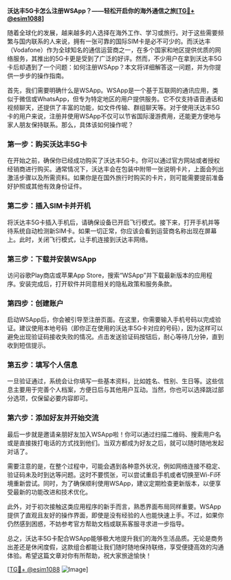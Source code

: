 **沃达丰5G卡怎么注册WSApp？——轻松开启你的海外通信之旅[[TG💪+ @esim1088](https://t.me/s/esim1088)]**

随着全球化的发展，越来越多的人选择在海外工作、学习或旅行。对于这些需要频繁与国内联系的人来说，拥有一张可靠的国际SIM卡是必不可少的。而沃达丰（Vodafone）作为全球知名的通信运营商之一，在多个国家和地区提供优质的网络服务，其推出的5G卡更是受到了广泛的好评。然而，不少用户在拿到沃达丰5G卡后却遇到了一个问题：如何注册WSApp？本文将详细解答这一问题，并为你提供一步步的操作指南。

首先，我们需要明确什么是WSApp。WSApp是一个基于互联网的通讯应用，类似于微信或WhatsApp，但专为特定地区的用户提供服务。它不仅支持语音通话和视频聊天，还提供了丰富的功能，如文件传输、群组聊天等。对于使用沃达丰5G卡的用户来说，注册并使用WSApp不仅可以节省国际漫游费用，还能更方便地与家人朋友保持联系。那么，具体该如何操作呢？

### 第一步：购买沃达丰5G卡

在开始之前，确保你已经成功购买了沃达丰5G卡。你可以通过官方网站或者授权经销商进行购买。通常情况下，沃达丰会在包装中附带一张说明卡片，上面会列出激活步骤以及所需资料。如果你是在国外旅行时购买的卡片，则可能需要提前准备好护照或其他有效身份证件。

### 第二步：插入SIM卡并开机

将沃达丰5G卡插入手机后，请确保设备已开启飞行模式。接下来，打开手机并等待系统自动检测新SIM卡。如果一切正常，你应该会看到运营商名称出现在屏幕上。此时，关闭飞行模式，让手机连接到沃达丰网络。

### 第三步：下载并安装WSApp

访问谷歌Play商店或苹果App Store，搜索“WSApp”并下载最新版本的应用程序。安装完成后，打开软件并同意相关的隐私政策和服务条款。

### 第四步：创建账户

启动WSApp后，你会被引导至注册页面。在这里，你需要输入手机号码以完成验证。建议使用本地号码（即你正在使用的沃达丰5G卡对应的号码），因为这样可以避免出现验证码接收失败的情况。点击发送验证码按钮后，耐心等待几分钟，直到收到短信提示。

### 第五步：填写个人信息

一旦验证通过，系统会让你填写一些基本资料，比如姓名、性别、生日等。这些信息主要用于完善个人档案，方便日后与其他用户互动。当然，你也可以选择跳过部分选项，仅保留必要内容即可。

### 第六步：添加好友并开始交流

最后一步就是邀请亲朋好友加入WSApp啦！你可以通过扫描二维码、搜索用户名或是直接拨打电话的方式找到他们。当双方都成为好友之后，就可以随时随地发起对话了。

需要注意的是，在整个过程中，可能会遇到各种意外状况，例如网络连接不稳定、验证码未及时到达等问题。这时不要慌张，可以尝试重启手机或者切换至Wi-Fi环境重新尝试。同时，为了确保顺利使用WSApp，建议定期检查更新版本，以便享受最新的功能改进和技术优化。

此外，对于初次接触这类应用程序的新手而言，熟悉界面布局同样重要。WSApp提供了直观且友好的操作界面，即使是没有经验的人也能快速上手。不过，如果你仍然感到困惑，不妨参考官方帮助文档或联系客服寻求进一步指导。

总之，沃达丰5G卡配合WSApp能够极大地提升我们的海外生活品质。无论是商务出差还是休闲度假，这款组合都能让我们随时随地保持联络，享受便捷高效的沟通体验。希望这篇文章对你有所帮助，祝大家旅途愉快！

[[TG💪+ @esim1088](https://t.me/s/esim1088) ![Image](https://i.postimg.cc/4NQfJmqS/Snipaste-2025-05-13-00-14-12.png)]
